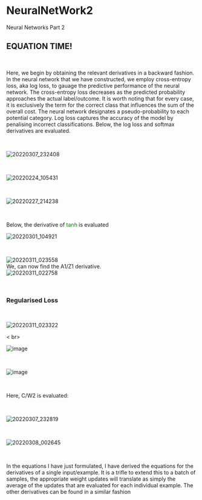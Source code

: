 # NeuralNetWork2
Neural Networks Part 2

<h2>EQUATION TIME!</h2>
<br>
 






Here, we begin by obtaining the relevant derivatives in a backward fashion. In the neural network that we have constructed, we employ cross-entropy loss, aka log loss, to gauage the predictive performance of the neural network. The cross-entropy loss decreases as the predicted probability approaches the actual label/outcome. It is worth noting that for every case, it is exclusively the term for the correct class that influences the sum of the overall cost. The neural network designates a pseudo-probability to each potential category. Log loss captures the accuracy of the model by penalising incorrect classifications. Below, the log loss and softmax derivatives are evaluated.


<br>


![20220307_232408](https://user-images.githubusercontent.com/81494595/157572621-35831cbc-2fec-4aad-843e-40c0016f3819.jpg)

<br>

![20220224_105431](https://user-images.githubusercontent.com/81494595/157787880-90d50e9e-f89e-40e2-b7bc-6806425df7f5.jpg)


<br>

![20220227_214238](https://user-images.githubusercontent.com/81494595/158026455-81c7c168-77d0-478c-a21a-28561bf6871d.jpg)



<br>

Below, the derivative of <span style ="color: green ; ">tanh</span> is evaluated
<br>

![20220301_104921](https://user-images.githubusercontent.com/81494595/157793955-e9401715-078d-4249-811e-58e914694541.jpg)

<br>

![20220311_023558](https://user-images.githubusercontent.com/81494595/157793227-7c7bdf6e-da40-4778-b491-dac26101a5cc.jpg)
<br>
We, can now find the A1/Z1 derivative.
<br>
![20220311_022758](https://user-images.githubusercontent.com/81494595/157794420-854d4f6b-b6c1-4c3d-84a7-84e33a5243e2.jpg)



<br>

<h3>Regularised Loss</h3>

<br>

![20220311_023322](https://user-images.githubusercontent.com/81494595/157794893-185a49da-f2db-416a-b540-50e72d5d69f8.jpg)

< br>

![image](https://user-images.githubusercontent.com/81494595/157795089-e6ad1fda-2883-4f69-8e82-a0583b1c7b15.png)

<br>

![image](https://user-images.githubusercontent.com/81494595/157795288-3f823ae6-ef9e-4354-90dd-05bc912bf1fc.png)

<br>

Here, C/W2 is evaluated:

<br>

![20220307_232819](https://user-images.githubusercontent.com/81494595/158026234-57b83e42-b2f4-46b1-a4f3-9c2e7653ad26.jpg)


<br>

![20220308_002645](https://user-images.githubusercontent.com/81494595/157570388-5c1da4e8-aa5d-4fd4-b48c-f7d9e464f3b0.jpg)

<br>

In the equations I have just formulated, I have derived the equations for the derivatives of a single input/example. It is a trifle to extend this to a batch of samples, the appropriate weight updates will translate as simply the average of the updates that are evaluated for each individual example. The other derivatives can be found in a similar fashion

